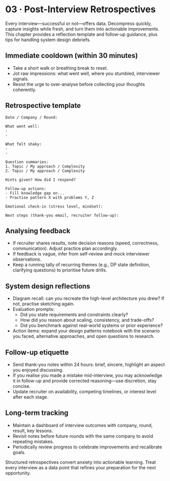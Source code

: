 # 03 · Post-Interview Retrospectives

Every interview—successful or not—offers data. Decompress quickly, capture insights while fresh, and turn them into actionable improvements. This chapter provides a reflection template and follow-up guidance, plus tips for handling system design debriefs.

## Immediate cooldown (within 30 minutes)
- Take a short walk or breathing break to reset.
- Jot raw impressions: what went well, where you stumbled, interviewer signals.
- Resist the urge to over-analyse before collecting your thoughts coherently.

## Retrospective template
```
Date / Company / Round:

What went well:
- 
- 

What felt shaky:
- 
- 

Question summaries:
1. Topic / My approach / Complexity
2. Topic / My approach / Complexity

Hints given? How did I respond?

Follow-up actions:
- Fill knowledge gap on...
- Practise pattern X with problems Y, Z

Emotional check-in (stress level, mindset):

Next steps (thank-you email, recruiter follow-up):
```

## Analysing feedback
- If recruiter shares results, note decision reasons (speed, correctness, communication). Adjust practice plan accordingly.
- If feedback is vague, infer from self-review and mock interviewer observations.
- Keep a running tally of recurring themes (e.g., DP state definition, clarifying questions) to prioritise future drills.

## System design reflections
- Diagram recall: can you recreate the high-level architecture you drew? If not, practise sketching again.
- Evaluation prompts:
  - Did you state requirements and constraints clearly?
  - How did you reason about scaling, consistency, and trade-offs?
  - Did you benchmark against real-world systems or prior experience?
- Action items: expand your design patterns notebook with the scenario you faced, alternative approaches, and open questions to research.

## Follow-up etiquette
- Send thank-you notes within 24 hours: brief, sincere, highlight an aspect you enjoyed discussing.
- If you realise you made a mistake mid-interview, you may acknowledge it in follow-up and provide corrected reasoning—use discretion, stay concise.
- Update recruiter on availability, competing timelines, or interest level after each stage.

## Long-term tracking
- Maintain a dashboard of interview outcomes with company, round, result, key lessons.
- Revisit notes before future rounds with the same company to avoid repeating mistakes.
- Periodically review progress to celebrate improvements and recalibrate goals.

Structured retrospectives convert anxiety into actionable learning. Treat every interview as a data point that refines your preparation for the next opportunity.
